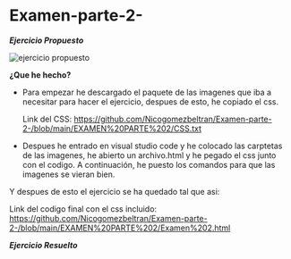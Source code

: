# Examen-parte-2-

***Ejercicio Propuesto***

![ejercicio propuesto](https://user-images.githubusercontent.com/73166385/104010942-9c652b00-51ad-11eb-8425-698af590502c.png)

**¿Que he hecho?**
* Para empezar he descargado el paquete de las imagenes que iba a necesitar para hacer el ejercicio, despues de esto, he copiado el css.

  Link del CSS: https://github.com/Nicogomezbeltran/Examen-parte-2-/blob/main/EXAMEN%20PARTE%202/CSS.txt
  
* Despues he entrado en visual studio code y he colocado las carptetas de las imagenes, he abierto un archivo.html y he pegado el css junto con el codigo. 
A continuación, he puesto los comandos para que las imagenes se vieran bien.

Y despues de esto el ejercicio se ha quedado tal que asi:

  Link del codigo final con el css incluido: https://github.com/Nicogomezbeltran/Examen-parte-2-/blob/main/EXAMEN%20PARTE%202/Examen%202.html


***Ejercicio Resuelto***

 
 


   
   
   
   
   
   
   
   

